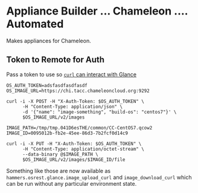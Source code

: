 # Appliance Builder ... Chameleon .... Automated

Makes appliances for Chameleon.


## Token to Remote for Auth

Pass a token to use so [`curl` can interact with Glance](https://docs.openstack.org/user-guide/cli-manage-images-curl.html)

```
OS_AUTH_TOKEN=adsfasdfasdfasdf
OS_IMAGE_URL=https://chi.tacc.chameleoncloud.org:9292

curl -i -X POST -H "X-Auth-Token: $OS_AUTH_TOKEN" \
      -H "Content-Type: application/json" \
      -d '{"name": "image-something", "build-os": "centos7"}' \
      $OS_IMAGE_URL/v2/images

IMAGE_PATH=/tmp/tmp.041D6esTHE/common/CC-CentOS7.qcow2
IMAGE_ID=0095012b-fb2e-45ee-86d3-7b2fcf0d14c9

curl -i -X PUT -H "X-Auth-Token: $OS_AUTH_TOKEN" \
      -H "Content-Type: application/octet-stream" \
      --data-binary @$IMAGE_PATH \
      $OS_IMAGE_URL/v2/images/$IMAGE_ID/file
```

Something like those are now available as `hammers.osrest.glance.image_upload_curl` and `image_download_curl` which can be run without any particular environment state.

